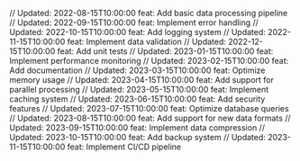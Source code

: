 // Updated: 2022-08-15T10:00:00
feat: Add basic data processing pipeline
// Updated: 2022-09-15T10:00:00
feat: Implement error handling
// Updated: 2022-10-15T10:00:00
feat: Add logging system
// Updated: 2022-11-15T10:00:00
feat: Implement data validation
// Updated: 2022-12-15T10:00:00
feat: Add unit tests
// Updated: 2023-01-15T10:00:00
feat: Implement performance monitoring
// Updated: 2023-02-15T10:00:00
feat: Add documentation
// Updated: 2023-03-15T10:00:00
feat: Optimize memory usage
// Updated: 2023-04-15T10:00:00
feat: Add support for parallel processing
// Updated: 2023-05-15T10:00:00
feat: Implement caching system
// Updated: 2023-06-15T10:00:00
feat: Add security features
// Updated: 2023-07-15T10:00:00
feat: Optimize database queries
// Updated: 2023-08-15T10:00:00
feat: Add support for new data formats
// Updated: 2023-09-15T10:00:00
feat: Implement data compression
// Updated: 2023-10-15T10:00:00
feat: Add backup system
// Updated: 2023-11-15T10:00:00
feat: Implement CI/CD pipeline
